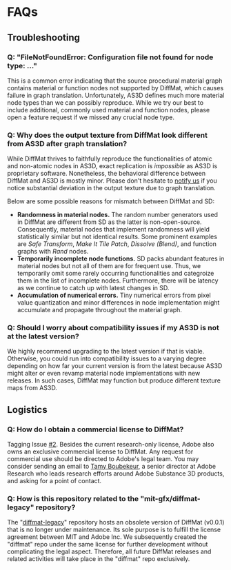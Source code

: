 # FAQs

## Troubleshooting

### Q: "FileNotFoundError: Configuration file not found for node type: ..."

This is a common error indicating that the source procedural material graph contains material or function nodes not supported by DiffMat, which causes failure in graph translation. Unfortunately, AS3D defines much more material node types than we can possibly reproduce. While we try our best to include additional, commonly used material and function nodes, please open a feature request if we missed any crucial node type.

### Q: Why does the output texture from DiffMat look different from AS3D after graph translation?

While DiffMat thrives to faithfully reproduce the functionalities of atomic and non-atomic nodes in AS3D, exact replication is *impossible* as AS3D is proprietary software. Nonetheless, the behavioral difference between DiffMat and AS3D is mostly minor. Please don't hesitate to [notify us](../CONTRIBUTING.md) if you notice substantial deviation in the output texture due to graph translation.

Below are some possible reasons for mismatch between DiffMat and SD:
* **Randomness in material nodes.** The random number generators used in DiffMat are different from SD as the latter is non-open-source. Consequently, material nodes that implement randomness will yield statistically similar but not identical results. Some prominent examples are *Safe Transform*, *Make It Tile Patch*, *Dissolve (Blend)*, and function graphs with *Rand* nodes.
* **Temporarily incomplete node functions.** SD packs abundant features in material nodes but not all of them are for frequent use. Thus, we temporarily omit some rarely occurring functionalities and categroize them in the list of incomplete nodes. Furthermore, there will be latency as we continue to catch up with latest changes in SD.
* **Accumulation of numerical errors.** Tiny numerical errors from pixel value quantization and minor differences in node implementation might accumulate and propagate throughout the material graph.

### Q: Should I worry about compatibility issues if my AS3D is not at the latest version?
We highly recommend upgrading to the latest version if that is viable. Otherwise, you could run into compatibility issues to a varying degree depending on how far your current version is from the latest because AS3D might alter or even revamp material node implementations with new releases. In such cases, DiffMat may function but produce different texture maps from AS3D.

## Logistics

### Q: How do I obtain a commercial license to DiffMat?

Tagging Issue [#2](https://github.com/mit-gfx/diffmat/issues/2). Besides the current research-only license, Adobe also owns an exclusive commercial license to DiffMat. Any request for commercial use should be directed to Adobe's legal team. You may consider sending an email to [Tamy Boubekeur](https://perso.telecom-paristech.fr/boubek/), a senior director at Adobe Research who leads research efforts around Adobe Substance 3D products, and asking for a point of contact.

### Q: How is this repository related to the "mit-gfx/diffmat-legacy" repository?

The "[diffmat-legacy](https://github.com/mit-gfx/diffmat-legacy)" repository hosts an obsolete version of DiffMat (v0.0.1) that is no longer under maintenance. Its sole purpose is to fulfill the license agreement between MIT and Adobe Inc. We subsequently created the "diffmat" repo under the same license for further development without complicating the legal aspect. Therefore, all future DiffMat releases and related activities will take place in the "diffmat" repo exclusively.
